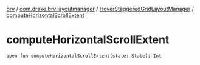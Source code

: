 [brv](../../index.md) / [com.drake.brv.layoutmanager](../index.md) / [HoverStaggeredGridLayoutManager](index.md) / [computeHorizontalScrollExtent](./compute-horizontal-scroll-extent.md)

# computeHorizontalScrollExtent

`open fun computeHorizontalScrollExtent(state: State): `[`Int`](https://kotlinlang.org/api/latest/jvm/stdlib/kotlin/-int/index.html)